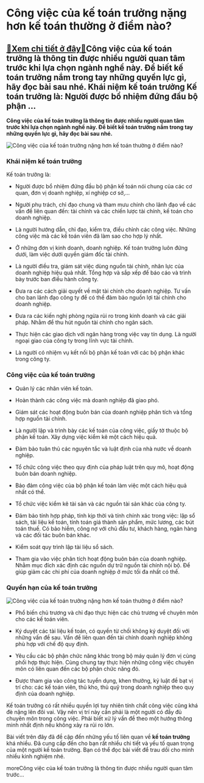 Công việc của kế toán trưởng nặng hơn kế toán thường ở điểm nào?
================================================================

[:gift:Xem chi tiết ở đây:gift:](https://hddtvn.com/cong-viec-cua-ke-toan-truong-nang-hon-ke-toan-thuong-o-diem-nao/)Công việc của kế toán trưởng là thông tin được nhiều người quan tâm trước khi lựa chọn ngành nghề này. Để biết kế toán trưởng nắm trong tay những quyền lực gì, hãy đọc bài sau nhé. Khái niệm kế toán trưởng Kế toán trưởng là: Người được bổ nhiệm đứng đầu bộ phận …
-----------------------------------------------------------------------------------------------------------------------------------------------------------------------------------------------------------------------------------------------------------------------

**Công việc của kế toán trưởng là thông tin được nhiều người quan tâm trước khi lựa chọn ngành nghề này. Để biết kế toán trưởng nắm trong tay những quyền lực gì, hãy đọc bài sau nhé.**


![Công việc của kế toán trưởng nặng hơn kế toán thường ở điểm nào?](https://hddtvn.com/wp-content/uploads/2021/01/277_1452067370_63568cca2a2b847.jpg "Công việc của kế toán trưởng nặng hơn kế toán thường ở điểm nào?")


### **Khái niệm kế toán trưởng**


Kế toán trưởng là:




* Người được bổ nhiệm đứng đầu bộ phận kế toán nói chung của các cơ quan, đơn vị doanh nghiệp, xí nghiệp cơ sở,…

* Người phụ trách, chỉ đạo chung và tham mưu chính cho lãnh đạo về các vấn đề liên quan đến: tài chính và các chiến lược tài chính, kế toán cho doanh nghiệp.

* Là người hướng dẫn, chỉ đạo, kiểm tra, điều chỉnh các công việc. Những công việc mà các kế toán viên đã làm sao cho hợp lý nhất.

* Ở những đơn vị kinh doanh, doanh nghiệp. Kế toán trưởng luôn đứng dưới, làm việc dưới quyền giám đốc tài chính.

* Là người điều tra, giám sát việc dùng nguồn tài chính, nhân lực của doanh nghiệp hiệu quả nhất. Tổng hợp và sắp xếp để báo cáo và trình bày trước ban điều hành công ty.

* Đưa ra các cách giải quyết về mặt tài chính cho doanh nghiệp. Tư vấn cho ban lãnh đạo công ty để có thể đảm bảo nguồn lợi tài chính cho doanh nghiệp.

* Đưa ra các kiến nghị phòng ngừa rủi ro trong kinh doanh và các giải pháp. Nhằm để thu hút nguồn tài chính cho ngân sách.

* Thực hiện các giao dịch với ngân hàng trong việc vay tín dụng. Là người ngoại giao của công ty trong lĩnh vực tài chính.

* Là người có nhiệm vụ kết nối bộ phận kế toán với các bộ phận khác trong công ty.



### **Công việc của kế toán trưởng**




* Quản lý các nhân viên kế toán.

* Hoàn thành các công việc mà doanh nghiệp đã giao phó.

* Giám sát các hoạt động buôn bán của doanh nghiệp phân tích và tổng hợp nguồn tài chính.

* Là người lập và trình bày các kế toán của công việc, giấy tờ thuộc bộ phận kế toán. Xây dựng việc kiểm kê một cách hiệu quả.

* Đảm bảo tuân thủ các nguyên tắc và luật định của nhà nước về doanh nghiệp.

* Tổ chức công việc theo quy định của pháp luật trên quy mô, hoạt động buôn bán doanh nghiệp.

* Bảo đảm công việc của bộ phận kế toán làm việc một cách hiệu quả nhất có thể.

* Tổ chức việc kiểm kê tài sản và các nguồn tài sản khác của công ty.

* Đảm bảo tính hợp pháp, tính kịp thời và tính chính xác trong việc: lập sổ sách, tài liệu kế toán, tính toán giá thành sản phẩm, mức lương, các bút toán thuế. Có bảo hiểm, công nợ với chủ đầu tư, khách hàng, ngân hàng và các đối tác buôn bán khác.

* Kiểm soát quy trình lập tài liệu sổ sách.

* Tham gia vào việc phân tích hoạt động buôn bán của doanh nghiệp. Nhằm mục đích xác định các nguồn dự trữ nguồn tài chính nội bộ. Để giúp giảm các chi phí của doanh nghiệp ở mức tối đa nhất có thể.



### **Quyền hạn của kế toán trưởng**


![Công việc của kế toán trưởng nặng hơn kế toán thường ở điểm nào?](https://hddtvn.com/wp-content/uploads/2021/01/nhiem-vu-va-quyen-han-cua-ke-toan-truong.jpg "Công việc của kế toán trưởng nặng hơn kế toán thường ở điểm nào?")




* Phổ biến chủ trương và chỉ đạo thực hiện các chủ trương về chuyên môn cho các kế toán viên.

* Ký duyệt các tài liệu kế toán, có quyền từ chối không ký duyệt đối với những vấn đề sau. Vấn đề liên quan đến tài chính doanh nghiệp không phù hợp với chế độ quy định.

* Yêu cầu các bộ phận chức năng khác trong bộ máy quản lý đơn vị cùng phối hợp thực hiện. Cùng chung tay thực hiện những công việc chuyên môn có liên quan đến các bộ phận chức năng đó.

* Được tham gia vào công tác tuyển dụng, khen thưởng, kỷ luật đề bạt vị trí cho: các kế toán viên, thủ kho, thủ quỹ trong doanh nghiệp theo quy định của doanh nghiệp.



Kế toán trưởng có rất nhiều quyền lợi tuy nhiên tính chất công việc cũng khá đè nặng lên đôi vai. Vậy nên vị trí này cần phải là một người có đầy đủ chuyên môn trong công việc. Phải biết xử lý vấn đề theo một hướng thông minh nhất định nếu không xảy ra rủi ro lớn.


Bài viết trên đây đã đề cập đến những yếu tố liên quan về **kế toán trưởng** khá nhiều. Đã cung cấp đến cho bạn rất nhiều chi tiết và yếu tố quan trọng của một người kế toán trưởng. Bạn có thể đọc bài viết để trau dồi cho mình nhiều kinh nghiệm nhé.


moreCông việc của kế toán trưởng là thông tin được nhiều người quan tâm trước…

